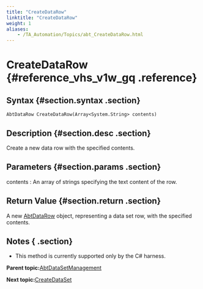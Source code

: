 ```yaml
--- 
title: "CreateDataRow"
linktitle: "CreateDataRow"
weight: 1
aliases: 
    - /TA_Automation/Topics/abt_CreateDataRow.html
---
```

# CreateDataRow {#reference_vhs_v1w_gq .reference}

## Syntax {#section.syntax .section}

`AbtDataRow CreateDataRow(Array<System.String> contents)`

## Description {#section.desc .section}

Create a new data row with the specified contents.

## Parameters {#section.params .section}

contents
:   An array of strings specifying the text content of the row.

## Return Value {#section.return .section}

A new [AbtDataRow](abt_AbtDataRow.html) object, representing a data set row, with the specified contents.

## Notes { .section}

-   This method is currently supported only by the C\# harness.

**Parent topic:**[AbtDataSetManagement](../../TA_Automation/Topics/abt_AbtDataSetManagement.html)

**Next topic:**[CreateDataSet](../../TA_Automation/Topics/abt_CreateDataSet.html)

